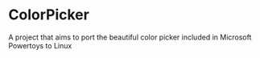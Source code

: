 # ColorPicker
A project that aims to port the beautiful color picker included in Microsoft Powertoys to Linux
